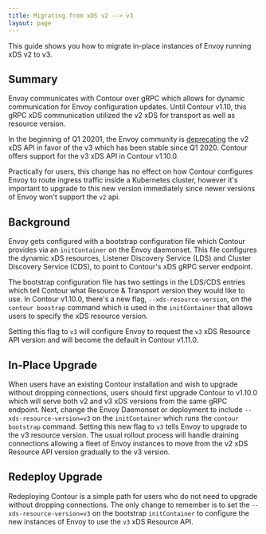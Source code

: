 ```yaml
---
title: Migrating from xDS v2 --> v3
layout: page
---
```


This guide shows you how to migrate in-place instances of Envoy running xDS v2 to v3. 

## Summary

Envoy communicates with Contour over gRPC which allows for dynamic communication for Envoy configuration updates.
Until Contour v1.10, this gRPC xDS communication utilized the v2 xDS for transport as well as resource version.

In the beginning of Q1 20201, the Envoy community is [deprecating][0] the v2 xDS API in favor of the v3 which has been stable since Q1 2020.
Contour offers support for the v3 xDS API in Contour v1.10.0. 

Practically for users, this change has no effect on how Contour configures Envoy to route ingress traffic inside a Kubernetes cluster, however
it's important to upgrade to this new version immediately since newer versions of Envoy won't support the `v2` api. 

## Background

Envoy gets configured with a bootstrap configuration file which Contour provides via an `initContainer` on the Envoy daemonset.
This file configures the dynamic xDS resources, Listener Discovery Service (LDS) and Cluster Discovery Service (CDS), to point to Contour's xDS gRPC server endpoint.

The bootstrap configuration file has two settings in the LDS/CDS entries which tell Contour what Resource & Transport version they would like to use. 
In Contour v1.10.0, there's a new flag, `--xds-resource-version`, on the `contour boostrap` command which is used in the `initContainer` that allows users to specify the xDS resource version.

Setting this flag to `v3` will configure Envoy to request the `v3` xDS Resource API version and will become the default in Contour v1.11.0.    

## In-Place Upgrade

When users have an existing Contour installation and wish to upgrade without dropping connections, users should first upgrade Contour to v1.10.0 which will serve both v2 and v3 xDS versions from the same gRPC endpoint.
Next, change the Envoy Daemonset or deployment to include `--xds-resource-version=v3` on the `initContainer` which runs the `contour bootstrap` command. 
Setting this new flag to `v3` tells Envoy to upgrade to the v3 resource version.
The usual rollout process will handle draining connections allowing a fleet of Envoy instances to move from the v2 xDS Resource API version gradually to the v3 version.

## Redeploy Upgrade

Redeploying Contour is a simple path for users who do not need to upgrade without dropping connections.
The only change to remember is to set the `--xds-resource-version=v3` on the bootstrap `initContainer` to configure the new instances of Envoy to use the `v3` xDS Resource API. 

[0]: https://www.envoyproxy.io/docs/envoy/latest/api/api_supported_versions
